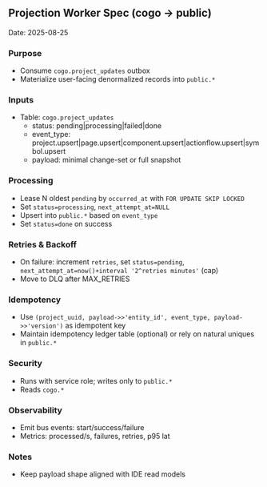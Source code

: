 ## Projection Worker Spec (cogo → public)

Date: 2025-08-25

### Purpose
- Consume `cogo.project_updates` outbox
- Materialize user-facing denormalized records into `public.*`

### Inputs
- Table: `cogo.project_updates`
  - status: pending|processing|failed|done
  - event_type: project.upsert|page.upsert|component.upsert|actionflow.upsert|symbol.upsert
  - payload: minimal change-set or full snapshot

### Processing
- Lease N oldest `pending` by `occurred_at` with `FOR UPDATE SKIP LOCKED`
- Set `status=processing`, `next_attempt_at=NULL`
- Upsert into `public.*` based on `event_type`
- Set `status=done` on success

### Retries & Backoff
- On failure: increment `retries`, set `status=pending`, `next_attempt_at=now()+interval '2^retries minutes'` (cap)
- Move to DLQ after MAX_RETRIES

### Idempotency
- Use `(project_uuid, payload->>'entity_id', event_type, payload->>'version')` as idempotent key
- Maintain idempotency ledger table (optional) or rely on natural uniques in `public.*`

### Security
- Runs with service role; writes only to `public.*`
- Reads `cogo.*`

### Observability
- Emit bus events: start/success/failure
- Metrics: processed/s, failures, retries, p95 lat

### Notes
- Keep payload shape aligned with IDE read models
